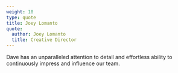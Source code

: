```yaml
---
weight: 10
type: quote
title: Joey Lomanto
quote:
  author: Joey Lomanto
  title: Creative Director
---
```

Dave has an unparalleled attention to detail and effortless ability to continuously impress and influence our team.
